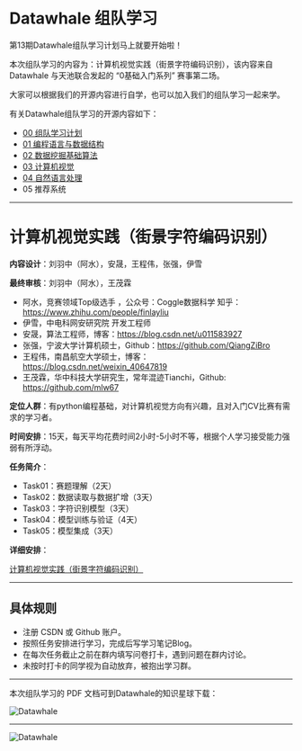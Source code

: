 # Datawhale 组队学习

第13期Datawhale组队学习计划马上就要开始啦！

本次组队学习的内容为：计算机视觉实践（街景字符编码识别），该内容来自 Datawhale 与天池联合发起的 “0基础入门系列” 赛事第二场。


大家可以根据我们的开源内容进行自学，也可以加入我们的组队学习一起来学。



有关Datawhale组队学习的开源内容如下：

- [00 组队学习计划](https://github.com/datawhalechina/team-learning)
- [01 编程语言与数据结构](https://github.com/datawhalechina/team-learning-program)
- [02 数据挖掘基础算法](https://github.com/datawhalechina/team-learning-data-mining)
- [03 计算机视觉](https://github.com/datawhalechina/team-learning-nlp)
- [04 自然语言处理](https://github.com/datawhalechina/team-learning-cv)
- 05 推荐系统

---
# 计算机视觉实践（街景字符编码识别） 

**内容设计**：刘羽中（阿水），安晟，王程伟，张强，伊雪

**最终审核**：刘羽中（阿水），王茂霖

- 阿水，竞赛领域Top级选手 ，公众号：Coggle数据科学 知乎： https://www.zhihu.com/people/finlayliu
- 伊雪，中电科网安研究院 开发工程师
- 安晟，算法工程师，博客：https://blog.csdn.net/u011583927
- 张强，宁波大学计算机硕士，Github：https://github.com/QiangZiBro
- 王程伟，南昌航空大学硕士，博客：https://blog.csdn.net/weixin_40647819
- 王茂霖，华中科技大学研究生，常年混迹Tianchi，Github: https://github.com/mlw67

**定位人群**：有python编程基础，对计算机视觉方向有兴趣，且对入门CV比赛有需求的学习者。

**时间安排**：15天，每天平均花费时间2小时-5小时不等，根据个人学习接受能力强弱有所浮动。


**任务简介**：

- Task01：赛题理解（2天）
- Task02：数据读取与数据扩增（3天）
- Task03：字符识别模型（3天）
- Task04：模型训练与验证（4天）
- Task05：模型集成（3天）


**详细安排**：

[计算机视觉实践（街景字符编码识别）](http://dwz.date/aKws)

---
## 具体规则
- 注册 CSDN 或 Github 账户。
- 按照任务安排进行学习，完成后写学习笔记Blog。
- 在每次任务截止之前在群内填写问卷打卡，遇到问题在群内讨论。
- 未按时打卡的同学视为自动放弃，被抱出学习群。

---
本次组队学习的 PDF 文档可到Datawhale的知识星球下载：

![Datawhale](https://img-blog.csdnimg.cn/2020072621074658.png)


---
![Datawhale](https://img-blog.csdnimg.cn/20200726211045814.png)